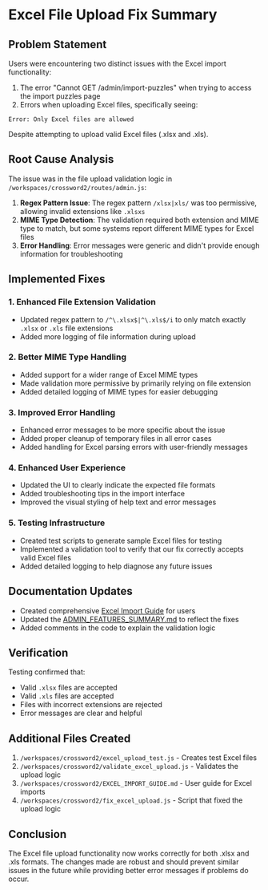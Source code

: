 # Excel File Upload Fix Summary

## Problem Statement
Users were encountering two distinct issues with the Excel import functionality:

1. The error "Cannot GET /admin/import-puzzles" when trying to access the import puzzles page
2. Errors when uploading Excel files, specifically seeing:
```
Error: Only Excel files are allowed
```
Despite attempting to upload valid Excel files (.xlsx and .xls).

## Root Cause Analysis
The issue was in the file upload validation logic in `/workspaces/crossword2/routes/admin.js`:

1. **Regex Pattern Issue**: The regex pattern `/xlsx|xls/` was too permissive, allowing invalid extensions like `.xlsxs`
2. **MIME Type Detection**: The validation required both extension and MIME type to match, but some systems report different MIME types for Excel files
3. **Error Handling**: Error messages were generic and didn't provide enough information for troubleshooting

## Implemented Fixes

### 1. Enhanced File Extension Validation
- Updated regex pattern to `/^\.xlsx$|^\.xls$/i` to only match exactly `.xlsx` or `.xls` file extensions
- Added more logging of file information during upload

### 2. Better MIME Type Handling
- Added support for a wider range of Excel MIME types
- Made validation more permissive by primarily relying on file extension
- Added detailed logging of MIME types for easier debugging

### 3. Improved Error Handling
- Enhanced error messages to be more specific about the issue
- Added proper cleanup of temporary files in all error cases
- Added handling for Excel parsing errors with user-friendly messages

### 4. Enhanced User Experience
- Updated the UI to clearly indicate the expected file formats
- Added troubleshooting tips in the import interface
- Improved the visual styling of help text and error messages

### 5. Testing Infrastructure
- Created test scripts to generate sample Excel files for testing
- Implemented a validation tool to verify that our fix correctly accepts valid Excel files
- Added detailed logging to help diagnose any future issues

## Documentation Updates
- Created comprehensive [Excel Import Guide](/workspaces/crossword2/EXCEL_IMPORT_GUIDE.md) for users
- Updated the [ADMIN_FEATURES_SUMMARY.md](/workspaces/crossword2/ADMIN_FEATURES_SUMMARY.md) to reflect the fixes
- Added comments in the code to explain the validation logic

## Verification
Testing confirmed that:
- Valid `.xlsx` files are accepted
- Valid `.xls` files are accepted
- Files with incorrect extensions are rejected
- Error messages are clear and helpful

## Additional Files Created
1. `/workspaces/crossword2/excel_upload_test.js` - Creates test Excel files
2. `/workspaces/crossword2/validate_excel_upload.js` - Validates the upload logic
3. `/workspaces/crossword2/EXCEL_IMPORT_GUIDE.md` - User guide for Excel imports
4. `/workspaces/crossword2/fix_excel_upload.js` - Script that fixed the upload logic

## Conclusion
The Excel file upload functionality now works correctly for both .xlsx and .xls formats. The changes made are robust and should prevent similar issues in the future while providing better error messages if problems do occur.
